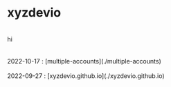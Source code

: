 # xyzdevio
<br/>
hi
<br/><br/>
<!-- PROJECT LIST_BEGIN --><br/>2022-10-17 : [multiple-accounts](./multiple-accounts)<br/><br/>2022-09-27 : [xyzdevio.github.io](./xyzdevio.github.io)<br/><br/><!-- PROJECT LIST_END -->
